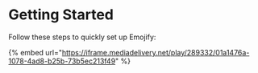 # Getting Started

Follow these steps to quickly set up Emojify:

{% embed url="https://iframe.mediadelivery.net/play/289332/01a1476a-1078-4ad8-b25b-73b5ec213f49" %}


